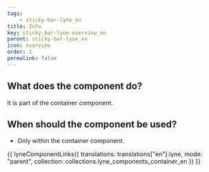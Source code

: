 ```yaml
---
tags: 
    - sticky-bar-lyne_en
title: Info
key: sticky-bar-lyne-overview_en
parent: sticky-bar-lyne_en
icon: overview
order: 1
permalink: false
---
```


## What does the component do?
It is part of the container component.

## When should the component be used?
* Only within the container component.

{{ lyneComponentLinks({
  translations: translations["en"].lyne,
  mode: "parent",
  collection: collections.lyne_components_container_en
}) }}
